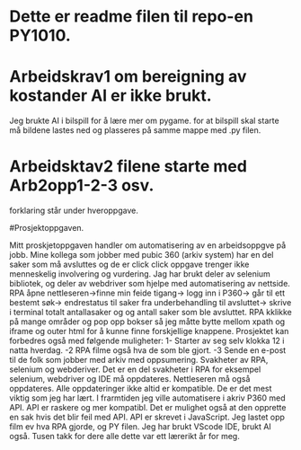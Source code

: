 # Dette er readme filen til repo-en PY1010.

# Arbeidskrav1 om bereigning av kostander AI er ikke brukt.

Jeg brukte AI i bilspill for å lære mer om pygame.
 for at bilspill skal starte må bildene lastes ned og plasseres på samme mappe med .py filen.


# Arbeidsktav2 filene starte med Arb2opp1-2-3 osv.
forklaring står under hveroppgave.


#Prosjektoppgaven.

Mitt proskjetoppgaven handler om automatisering av en arbeidsoppgve på jobb. Mine kollega som jobber med pubic 360 (arkiv system) har en del saker som må avsluttes og de er click click oppgave trenger ikke menneskelig involvering og vurdering. Jag har brukt deler av selenium bibliotek, og deler av webdriver som hjelpe med automatisering av nettside. RPA åpne nettleseren->finne min feide tigang-> logg inn i P360-> går til ett bestemt søk-> endrestatus til saker fra underbehandling til avsluttet-> skrive i terminal totalt antallasaker og og antall saker som ble avsluttet. RPA kklikke på mange områder og pop opp bokser så jeg måtte bytte mellom xpath og iframe og outer html for å kunne finne forskjellige knappene. Prosjektet kan forbedres også med følgende muligheter: 1- Starter av seg selv klokka 12 i natta hverdag. -2 RPA filme også hva de som ble gjort. -3 Sende en e-post til de folk som jobber med arkiv med oppsumering. Svakheter av RPA, selenium og webderiver. Det er en del svakheter i RPA for eksempel selenium, webdriver og IDE må oppdateres. Nettleseren må også oppdateres. Alle oppdateringer ikke altid er kompatible. De er det mest viktig som jeg har lært. I frarmtiden jeg ville automatisere i akriv P360 med API. API er raskere og mer kompatibl. Det er mulighet også at den opprette en sak hvis det blir feil med API. API er skrevet i JavaScript. Jeg lastet opp film ev hva RPA gjorde, og PY filen. Jeg har brukt VScode IDE, brukt AI også. Tusen takk for dere alle dette var ett lærerikt år for meg.

